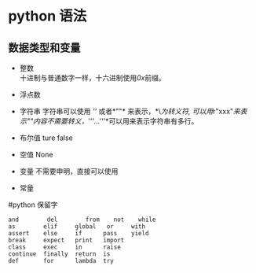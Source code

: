 # python 语法

## 数据类型和变量
* 整数   
	十进制与普通数字一样，十六进制使用*0x*前缀。
* 浮点数

* 字符串
	字符串可以使用 *''* 或者*""*	来表示，*\\*为转义符, 可以用*r"xxx"*来表示""内容不需要转义，*'''...'''*可以用来表示字符串有多行。
* 布尔值
	ture  false
* 空值
	None
* 变量
	不需要申明，直接可以使用
* 常量





#python 保留字

```
and        del  	  from    not    while
as        elif     global   or     with
assert    else     if      pass    yield
break     expect   print   import
class     exec     in      raise
continue  finally  return  is
def       for      lambda  try
```

